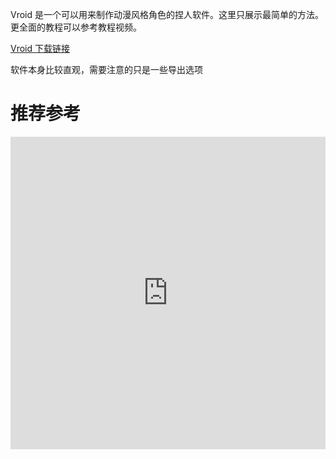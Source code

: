 
Vroid 是一个可以用来制作动漫风格角色的捏人软件。这里只展示最简单的方法。更全面的教程可以参考教程视频。

[Vroid 下载链接](https://vroid.com/studio)

软件本身比较直观，需要注意的只是一些导出选项

# 推荐参考

<iframe src="https://player.bilibili.com/player.html?aid=853157085&bvid=BV19L4y157aS&cid=576206537&p=2&danmaku=0" scrolling="no" border="0" frameborder="no" framespacing="0" allowfullscreen="true" width="100%" height="500" do-not-allow="autoplay"> </iframe>

